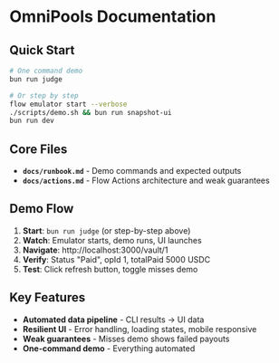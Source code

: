 # OmniPools Documentation

## Quick Start

```bash
# One command demo
bun run judge

# Or step by step
flow emulator start --verbose
./scripts/demo.sh && bun run snapshot-ui
bun run dev
```

## Core Files

- **`docs/runbook.md`** - Demo commands and expected outputs
- **`docs/actions.md`** - Flow Actions architecture and weak guarantees

## Demo Flow

1. **Start**: `bun run judge` (or step-by-step above)
2. **Watch**: Emulator starts, demo runs, UI launches  
3. **Navigate**: http://localhost:3000/vault/1
4. **Verify**: Status "Paid", opId 1, totalPaid 5000 USDC
5. **Test**: Click refresh button, toggle misses demo

## Key Features

- **Automated data pipeline** - CLI results → UI data
- **Resilient UI** - Error handling, loading states, mobile responsive
- **Weak guarantees** - Misses demo shows failed payouts
- **One-command demo** - Everything automated 